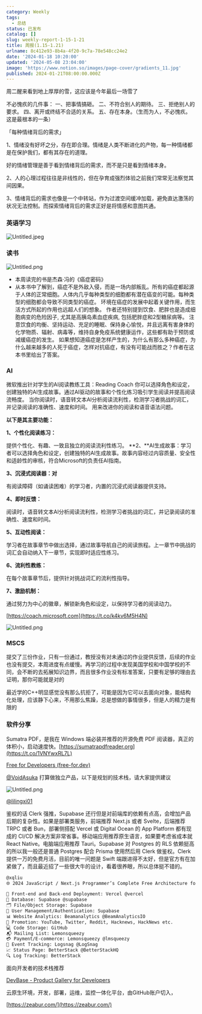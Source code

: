 ```yaml
---
category: Weekly
tags:
  - 总结
status: 已发布
catalog: []
slug: weekly-report-1-15-1-21
title: 周报(1.15-1.21)
urlname: 8c412e93-8b4a-4f20-9c7a-78e548cc24e2
date: '2024-01-18 10:20:00'
updated: '2024-05-08 23:04:00'
image: 'https://www.notion.so/images/page-cover/gradients_11.jpg'
published: 2024-01-21T08:00:00.000Z
---
```


周二醒来看到地上厚厚的雪，这应该是今年最后一场雪了


不必愧疚的几件事：
一、把事情搞砸。
二、不符合别人的期待。
三、拒绝别人的要求。
四、离开或终结不合适的关系。
五、存在本身。（生而为人，不必愧疚。这是最根本的一条）


「每种情绪背后的需求」


1、情绪没有好坏之分，存在即合理。情绪是人类不断进化的产物，每一种情绪都是在保护我们，都有其存在的道理。


好的情绪管理是善于看到情绪背后的需求，而不是只是看到情绪本身。


2、人的心理过程往往是非线性的，但在孕育成强烈体验之前我们常常无法察觉其间因果。


3、情绪背后的需求也像是一个中转站，作为过渡空间缓冲加载，避免直达激荡的状况无法控制。而探索情绪背后的需求正好是将情感和意图共通。


### 英语学习


![Untitled.jpeg](https://prod-files-secure.s3.us-west-2.amazonaws.com/5d24fe63-e567-4804-86f9-9fdc62e13082/faec46dc-9da5-4799-b905-c316418f1168/Untitled.jpeg?X-Amz-Algorithm=AWS4-HMAC-SHA256&X-Amz-Content-Sha256=UNSIGNED-PAYLOAD&X-Amz-Credential=ASIAZI2LB4667EWA2ZQI%2F20250206%2Fus-west-2%2Fs3%2Faws4_request&X-Amz-Date=20250206T213229Z&X-Amz-Expires=3600&X-Amz-Security-Token=IQoJb3JpZ2luX2VjEE0aCXVzLXdlc3QtMiJGMEQCICrQGtu0WY9fX8KU%2FLXtzrWfXZFZpQ7VjXBuR00s30JQAiB9dSZeouFoIQQR4ftueBfp2jVtVS8%2Fha2RbID1Mxdnlyr%2FAwhmEAAaDDYzNzQyMzE4MzgwNSIMaQb7Dt98ZHDmtC%2BoKtwDJrcAdZXGDfO8z5NnaT7RvFQ4gykMgM6lnqKltcHJw%2F63ZfaxK6tDTn4EZgKuGnUCrI%2FIQtX9cHZjABYp6239fZuD5iZyqpumJKp39J4RIJZ1xOQ0cVLPA3%2BUeV456GqayIzWDE24RZ81Q2ctGRbRBMdIsj7IfXKyjhDdc8BRS%2Fq856z3xiY9LBPTqj10TL0tAvqxmYgM0LNYZnbmOr4zPFNXeyQxmqlZ1QzR%2Ba%2BuEW4ybkdRh8R54S66hUtGuJmUib5Ks%2BT60YGXH6aigMLQVspSyS7YDwc7EU6ZyEVZ3JzvX30rNnUPZiBWtRNKvBk6RKXZKm48i29xcexP7CC0aYFTURj6EmlSjGpbgc31toNTkxBZbWmdhaHpFi9DQC%2FkFTcPjjh6PCzdTTruC0OyBVKjn9WsH4e3rxa%2B89bdE39741KkGAaDFl4BPZiQvLbmJeJ7S6InXk%2F9MmG5tDFzl5P1TTAa7yX4o8ikiKpLkq5cQuFXg7JgPgbBbNY8Wasx0ZCXTnVJPZpRJJyad45VuRd%2Bo7M9OOSKSgbBEiQvRtf%2FfYBL8ZfpUz%2FDbyJ48HnMMVrlK18aJJD3JnM9v82b%2FyKC46p1mq3BiJV1kqS9GsV%2Bp1M1JDNs8PbYNv4w%2B7eUvQY6pgHz09aGfFIR7PA%2BXJHvj%2BjphGcJf56Os%2BdHxhz5o18%2FxgtJ%2FqIJ%2Blu2fbFQ0OksdGyDmxiR8CXyAyFagt7iaWJgamPhl4AmMuyq7yMrPM5R8ilrsm7%2FbrH4BKpsEBcId5CbtkXErEG7eGCb8BhAozeWAzzYcTLdTMcSF6gbKg3qLhEIQAL77ZY86nYFon5cZbJu3soMG0D1Jk1LkQehpQxZfAycynRe&X-Amz-Signature=3aea2dddf87871c7c718407c374088d930693bb13d7a7bc752241bcd8af9bef2&X-Amz-SignedHeaders=host&x-id=GetObject)


### 读书


![Untitled.png](https://prod-files-secure.s3.us-west-2.amazonaws.com/5d24fe63-e567-4804-86f9-9fdc62e13082/08aff459-da99-4ed5-87c6-1f4c95b62ac3/Untitled.png?X-Amz-Algorithm=AWS4-HMAC-SHA256&X-Amz-Content-Sha256=UNSIGNED-PAYLOAD&X-Amz-Credential=ASIAZI2LB4667EWA2ZQI%2F20250206%2Fus-west-2%2Fs3%2Faws4_request&X-Amz-Date=20250206T213229Z&X-Amz-Expires=3600&X-Amz-Security-Token=IQoJb3JpZ2luX2VjEE0aCXVzLXdlc3QtMiJGMEQCICrQGtu0WY9fX8KU%2FLXtzrWfXZFZpQ7VjXBuR00s30JQAiB9dSZeouFoIQQR4ftueBfp2jVtVS8%2Fha2RbID1Mxdnlyr%2FAwhmEAAaDDYzNzQyMzE4MzgwNSIMaQb7Dt98ZHDmtC%2BoKtwDJrcAdZXGDfO8z5NnaT7RvFQ4gykMgM6lnqKltcHJw%2F63ZfaxK6tDTn4EZgKuGnUCrI%2FIQtX9cHZjABYp6239fZuD5iZyqpumJKp39J4RIJZ1xOQ0cVLPA3%2BUeV456GqayIzWDE24RZ81Q2ctGRbRBMdIsj7IfXKyjhDdc8BRS%2Fq856z3xiY9LBPTqj10TL0tAvqxmYgM0LNYZnbmOr4zPFNXeyQxmqlZ1QzR%2Ba%2BuEW4ybkdRh8R54S66hUtGuJmUib5Ks%2BT60YGXH6aigMLQVspSyS7YDwc7EU6ZyEVZ3JzvX30rNnUPZiBWtRNKvBk6RKXZKm48i29xcexP7CC0aYFTURj6EmlSjGpbgc31toNTkxBZbWmdhaHpFi9DQC%2FkFTcPjjh6PCzdTTruC0OyBVKjn9WsH4e3rxa%2B89bdE39741KkGAaDFl4BPZiQvLbmJeJ7S6InXk%2F9MmG5tDFzl5P1TTAa7yX4o8ikiKpLkq5cQuFXg7JgPgbBbNY8Wasx0ZCXTnVJPZpRJJyad45VuRd%2Bo7M9OOSKSgbBEiQvRtf%2FfYBL8ZfpUz%2FDbyJ48HnMMVrlK18aJJD3JnM9v82b%2FyKC46p1mq3BiJV1kqS9GsV%2Bp1M1JDNs8PbYNv4w%2B7eUvQY6pgHz09aGfFIR7PA%2BXJHvj%2BjphGcJf56Os%2BdHxhz5o18%2FxgtJ%2FqIJ%2Blu2fbFQ0OksdGyDmxiR8CXyAyFagt7iaWJgamPhl4AmMuyq7yMrPM5R8ilrsm7%2FbrH4BKpsEBcId5CbtkXErEG7eGCb8BhAozeWAzzYcTLdTMcSF6gbKg3qLhEIQAL77ZY86nYFon5cZbJu3soMG0D1Jk1LkQehpQxZfAycynRe&X-Amz-Signature=dfe96b2c6a26a2312f15785bcc8d1699a8b2de6487a0ce98ce73ec0fa763da50&X-Amz-SignedHeaders=host&x-id=GetObject)

- 本周读完的书是杰森·冯的《癌症密码》
- 从本书中了解到，癌症不是外敌入侵，而是一场内部叛乱。所有的癌症都起源于人体的正常细胞。人体内几乎每种类型的细胞都有潜在癌变的可能。每种类型的细胞都会导致不同类型的癌症。
环境在癌症的发展中起着关键作用，而生活方式所起的作用也远超人们的想象。
作者还特别提到饮食、肥胖也是造成细胞病变的危险因子, 尤其是高胰岛素血症疾病, 包括肥胖症和2型糖尿病等。
注意饮食的均衡、坚持运动、充足的睡眠、保持身心愉悦，并且远离有害身体的化学物质、辐射、病毒等，维持自身免疫系统健康运作，这些都有助于预防或减缓癌症的发生。
如果想知道癌症是怎样产生的，为什么有那么多种癌症，为什么越来越多的人死于癌症，怎样对抗癌症，有没有可能战而胜之？作者在这本书里给出了答案。

### AI


微软推出针对学生的AI阅读教练工具：Reading Coach
你可以选择角色和设定，创建独特的AI生成故事。通过AI驱动的故事和个性化练习吸引学生阅读并提高阅读流畅度。
当你阅读时，语音转文本AI分析阅读流利性，检测学习者挑战的词汇，并记录阅读的准确性、速度和时间。
用来改进你的阅读和语音语法问题。


**以下是其主要功能：**


**1、个性化阅读练习：**


提供个性化、有趣、一致且独立的阅读流利性练习。
**2、**AI生成故事：学习者可以选择角色和设定，创建独特的AI生成故事。故事内容经过内容质量、安全性和适龄性的审核，符合Microsoft的负责任AI指南。


**3、沉浸式阅读器：对**


有阅读障碍（如诵读困难）的学习者，内置的沉浸式阅读器提供支持。


**4、即时反馈：**


阅读时，语音转文本AI分析阅读流利性，检测学习者挑战的词汇，并记录阅读的准确性、速度和时间。


**5、互动性阅读：**


学习者在故事章节中做出选择，通过故事导航自己的阅读旅程。上一章节中挑战的词汇会自动纳入下一章节，实现即时适应性练习。


**6、流利性教练：**


在每个故事章节后，提供针对挑战词汇的流利性指导。


**7、激励机制：**


通过努力为中心的徽章，解锁新角色和设定，以保持学习者的阅读动力。


[https://coach.microsoft.com](https://t.co/k4kv6M5H4N)


![Untitled.png](https://prod-files-secure.s3.us-west-2.amazonaws.com/5d24fe63-e567-4804-86f9-9fdc62e13082/8f53d036-0cfc-469d-a837-f15107675ae4/Untitled.png?X-Amz-Algorithm=AWS4-HMAC-SHA256&X-Amz-Content-Sha256=UNSIGNED-PAYLOAD&X-Amz-Credential=ASIAZI2LB4667EWA2ZQI%2F20250206%2Fus-west-2%2Fs3%2Faws4_request&X-Amz-Date=20250206T213229Z&X-Amz-Expires=3600&X-Amz-Security-Token=IQoJb3JpZ2luX2VjEE0aCXVzLXdlc3QtMiJGMEQCICrQGtu0WY9fX8KU%2FLXtzrWfXZFZpQ7VjXBuR00s30JQAiB9dSZeouFoIQQR4ftueBfp2jVtVS8%2Fha2RbID1Mxdnlyr%2FAwhmEAAaDDYzNzQyMzE4MzgwNSIMaQb7Dt98ZHDmtC%2BoKtwDJrcAdZXGDfO8z5NnaT7RvFQ4gykMgM6lnqKltcHJw%2F63ZfaxK6tDTn4EZgKuGnUCrI%2FIQtX9cHZjABYp6239fZuD5iZyqpumJKp39J4RIJZ1xOQ0cVLPA3%2BUeV456GqayIzWDE24RZ81Q2ctGRbRBMdIsj7IfXKyjhDdc8BRS%2Fq856z3xiY9LBPTqj10TL0tAvqxmYgM0LNYZnbmOr4zPFNXeyQxmqlZ1QzR%2Ba%2BuEW4ybkdRh8R54S66hUtGuJmUib5Ks%2BT60YGXH6aigMLQVspSyS7YDwc7EU6ZyEVZ3JzvX30rNnUPZiBWtRNKvBk6RKXZKm48i29xcexP7CC0aYFTURj6EmlSjGpbgc31toNTkxBZbWmdhaHpFi9DQC%2FkFTcPjjh6PCzdTTruC0OyBVKjn9WsH4e3rxa%2B89bdE39741KkGAaDFl4BPZiQvLbmJeJ7S6InXk%2F9MmG5tDFzl5P1TTAa7yX4o8ikiKpLkq5cQuFXg7JgPgbBbNY8Wasx0ZCXTnVJPZpRJJyad45VuRd%2Bo7M9OOSKSgbBEiQvRtf%2FfYBL8ZfpUz%2FDbyJ48HnMMVrlK18aJJD3JnM9v82b%2FyKC46p1mq3BiJV1kqS9GsV%2Bp1M1JDNs8PbYNv4w%2B7eUvQY6pgHz09aGfFIR7PA%2BXJHvj%2BjphGcJf56Os%2BdHxhz5o18%2FxgtJ%2FqIJ%2Blu2fbFQ0OksdGyDmxiR8CXyAyFagt7iaWJgamPhl4AmMuyq7yMrPM5R8ilrsm7%2FbrH4BKpsEBcId5CbtkXErEG7eGCb8BhAozeWAzzYcTLdTMcSF6gbKg3qLhEIQAL77ZY86nYFon5cZbJu3soMG0D1Jk1LkQehpQxZfAycynRe&X-Amz-Signature=8f6ea886a3ff3b9279a805674d720e6159a2968f0085bf0d73aaa58013a6d2ff&X-Amz-SignedHeaders=host&x-id=GetObject)


### MSCS


提交了三份作业，只有一份通过，教授没有对未通过的作业提供反馈，后续的作业也没有提交，本周进度有点缓慢。再学习的过程中发现美国学校和中国学校的不同，会不断的去拓展知识边界，而且很多作业没有标准答案，只要有足够的理由去证明，那你可能就是对的


最近学的C++明显感觉没有那么抗拒了，可能是因为它可以去面向对象，能结构化处理，应该静下心来，不用那么焦躁，总是想做的事情很多，但是人的精力是有限的


### 软件分享


Sumatra PDF，是我在 Windows 端必装并推荐的开源免费 PDF 阅读器，真正的体积小，启动速度快。[https://sumatrapdfreader.org](https://t.co/1VNYwxRL7L)


[Free for Developers (free-for.dev)](https://free-for.dev/#/)


[@VoidAsuka](https://twitter.com/VoidAsuka) 打算做独立产品，以下是规划的技术栈，请大家提供建议


![Untitled.png](https://prod-files-secure.s3.us-west-2.amazonaws.com/5d24fe63-e567-4804-86f9-9fdc62e13082/93561a3c-b2bc-4a43-bbc5-67e3f740ed5e/Untitled.png?X-Amz-Algorithm=AWS4-HMAC-SHA256&X-Amz-Content-Sha256=UNSIGNED-PAYLOAD&X-Amz-Credential=ASIAZI2LB4667EWA2ZQI%2F20250206%2Fus-west-2%2Fs3%2Faws4_request&X-Amz-Date=20250206T213229Z&X-Amz-Expires=3600&X-Amz-Security-Token=IQoJb3JpZ2luX2VjEE0aCXVzLXdlc3QtMiJGMEQCICrQGtu0WY9fX8KU%2FLXtzrWfXZFZpQ7VjXBuR00s30JQAiB9dSZeouFoIQQR4ftueBfp2jVtVS8%2Fha2RbID1Mxdnlyr%2FAwhmEAAaDDYzNzQyMzE4MzgwNSIMaQb7Dt98ZHDmtC%2BoKtwDJrcAdZXGDfO8z5NnaT7RvFQ4gykMgM6lnqKltcHJw%2F63ZfaxK6tDTn4EZgKuGnUCrI%2FIQtX9cHZjABYp6239fZuD5iZyqpumJKp39J4RIJZ1xOQ0cVLPA3%2BUeV456GqayIzWDE24RZ81Q2ctGRbRBMdIsj7IfXKyjhDdc8BRS%2Fq856z3xiY9LBPTqj10TL0tAvqxmYgM0LNYZnbmOr4zPFNXeyQxmqlZ1QzR%2Ba%2BuEW4ybkdRh8R54S66hUtGuJmUib5Ks%2BT60YGXH6aigMLQVspSyS7YDwc7EU6ZyEVZ3JzvX30rNnUPZiBWtRNKvBk6RKXZKm48i29xcexP7CC0aYFTURj6EmlSjGpbgc31toNTkxBZbWmdhaHpFi9DQC%2FkFTcPjjh6PCzdTTruC0OyBVKjn9WsH4e3rxa%2B89bdE39741KkGAaDFl4BPZiQvLbmJeJ7S6InXk%2F9MmG5tDFzl5P1TTAa7yX4o8ikiKpLkq5cQuFXg7JgPgbBbNY8Wasx0ZCXTnVJPZpRJJyad45VuRd%2Bo7M9OOSKSgbBEiQvRtf%2FfYBL8ZfpUz%2FDbyJ48HnMMVrlK18aJJD3JnM9v82b%2FyKC46p1mq3BiJV1kqS9GsV%2Bp1M1JDNs8PbYNv4w%2B7eUvQY6pgHz09aGfFIR7PA%2BXJHvj%2BjphGcJf56Os%2BdHxhz5o18%2FxgtJ%2FqIJ%2Blu2fbFQ0OksdGyDmxiR8CXyAyFagt7iaWJgamPhl4AmMuyq7yMrPM5R8ilrsm7%2FbrH4BKpsEBcId5CbtkXErEG7eGCb8BhAozeWAzzYcTLdTMcSF6gbKg3qLhEIQAL77ZY86nYFon5cZbJu3soMG0D1Jk1LkQehpQxZfAycynRe&X-Amz-Signature=899e5c2784bbbc69f81a84c9b09faf891dc2ed5f1326dcc7b63ed36ef38943d1&X-Amz-SignedHeaders=host&x-id=GetObject)


[@lilingxi01](https://twitter.com/lilingxi01)


鉴权的话 Clerk 强推，Supabase 还行但是对前端库的依赖有点高，会增加产品后期的复杂性。如果是部署类服务，前端推荐 Next.js 或者 Svelte，后端推荐 TRPC 或者 Bun，部署侧搭配 Vercel 或 Digital Ocean 的 App Platform 都有现成的 CI/CD 解决方案非常省事。移动端应用推荐原生语言，如果要考虑省成本就 React Native。电脑端应用推荐 Tauri。Supabase 对 Postgres 的 RLS 依赖挺高的所以我一般还是普通 Postgres 配合 Prisma 使用然后用 Clerk 做鉴权。Clerk 提供一万的免费月活，目前的唯一问题是 Swift 端跟进得不太好，但是官方有在加紧做了，而且最近招了一些很大牛的设计，看着很养眼，所以总体挺不错的。


```markdown
@xqliu
🌐 2024 JavaScript / Next.js Programmer’s Complete Free Architecture for solo entrepreneur:

🔧 Front-end and Back-end Deployment: Vercel @vercel
💾 Database: Supabase @supabase
🗂️ File/Object Storage: Supabase
👥 User Management/Authentication: Supabase
📊 Website Analytics: Beamanalytics @BeamAnalyticsIO
📣 Promotion: YouTube, Twitter, Reddit, Hacknews, HackNews etc. 
💻 Code Storage: GitHub
📬 Mailing List: Lemonsqueezy
💳 Payment/E-commerce: Lemonsqueezy @lmsqueezy
📌 Event Tracking: Logsnag @LogSnag
📈 Status Page: BetterStack @BetterStackHQ
🔍 Log Tracking: BetterStack
```


面向开发者的技术栈推荐


[DevBase - Product Gallery for Developers](https://devbase.fyi/)


云原生环境，开发，部署，运维，监控一体化平台，由GitHub账户切入，


[https://zeabur.com/](https://zeabur.com/)

